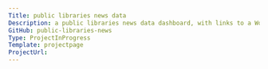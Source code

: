 ```yaml
---
Title: public libraries news data
Description: a public libraries news data dashboard, with links to a WordPress plugin and shareable widget code for embedding PLN news data on any website.
GitHub: public-libraries-news
Type: ProjectInProgress
Template: projectpage
ProjectUrl:
---
```

